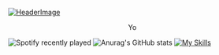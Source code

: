 [![HeaderImage](https://scriptsandstyles.neocities.org/github-profile/head.png?c=2)](https://github.com/einfachniemmand/)
<p style="text-align:center">Yo</p>

![Spotify recently played](https://spotify-recently-played-readme.vercel.app/api?user=jeffreyca16&count=1)
![Anurag's GitHub stats](https://github-readme-stats.vercel.app/api?username=anuraghazra&show_icons=true&theme=radical)
[![My Skills](https://skillicons.dev/icons?i=js,html,css,cloudflare,github,linux,postman)](https://github.com/tandpfun/skill-icons)
